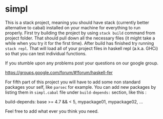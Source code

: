 # simpl

This is a stack project, meaning you should have stack (currently better alternative to cabal) installed on your machine for everything to run properly. First try building the project by using `stack build` command from project folder. That should pull down all the necessary files (it might take a while when you try it for the first time). After build has finished try running `stack repl`. That will load all of your project files in haskell repl (a.k.a. GHCi) so that you can test individual functions.

If you stumble upon any problems post your questions on our google group.

https://groups.google.com/forum/#!forum/haskell-fer

For fifth part of this project you will have to add some non standard packages your self, like `parsec` for example. You can add new packages by listing them in `simpl.cabal` file under `build-depends:` section, like this :

build-depends:       base >= 4.7 && < 5, mypackage01, mypackage02, ...

Feel free to add what ever you think you need.
